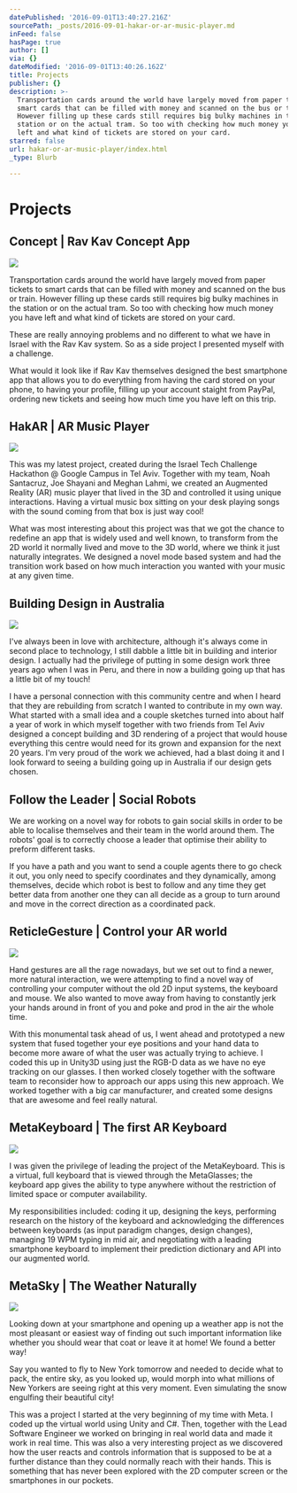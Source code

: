 ```yaml
---
datePublished: '2016-09-01T13:40:27.216Z'
sourcePath: _posts/2016-09-01-hakar-or-ar-music-player.md
inFeed: false
hasPage: true
author: []
via: {}
dateModified: '2016-09-01T13:40:26.162Z'
title: Projects
publisher: {}
description: >-
  Transportation cards around the world have largely moved from paper tickets to
  smart cards that can be filled with money and scanned on the bus or train.
  However filling up these cards still requires big bulky machines in the
  station or on the actual tram. So too with checking how much money you have
  left and what kind of tickets are stored on your card.
starred: false
url: hakar-or-ar-music-player/index.html
_type: Blurb

---
```

# Projects

## Concept | Rav Kav Concept App
![](https://s3-us-west-2.amazonaws.com/the-grid-img/p/f266f4d289c0f1ae97de3bc4e9dcfafef0c1fa6e.png)

Transportation cards around the world have largely moved from paper tickets to smart cards that can be filled with money and scanned on the bus or train. However filling up these cards still requires big bulky machines in the station or on the actual tram. So too with checking how much money you have left and what kind of tickets are stored on your card.

These are really annoying problems and no different to what we have in Israel with the Rav Kav system. So as a side project I presented myself with a challenge.

What would it look like if Rav Kav themselves designed the best smartphone app that allows you to do everything from having the card stored on your phone, to having your profile, filling up your account staight from PayPal, ordering new tickets and seeing how much time you have left on this trip.

## HakAR | AR Music Player​
![](https://the-grid-user-content.s3-us-west-2.amazonaws.com/e555630a-d47b-4314-81cb-e84483dff0db.jpg)

This was my latest project, created during the Israel Tech Challenge Hackathon @ Google Campus in Tel Aviv. Together with my team, Noah Santacruz, Joe Shayani and Meghan Lahmi, we created an Augmented Reality (AR) music player that lived in the 3D and controlled it using unique interactions. Having a virtual music box sitting on your desk playing songs with the sound coming from that box is just way cool!

What was most interesting about this project was that we got the chance to redefine an app that is widely used and well known, to transform from the 2D world it normally lived and move to the 3D world, where we think it just naturally integrates. We designed a novel mode based system and had the transition work based on how much interaction you wanted with your music at any given time.

## Building Design in Australia
![](https://the-grid-user-content.s3-us-west-2.amazonaws.com/e1bc1ef4-8d8b-4f3d-98de-ad6ee37342bd.png)

I've always been in love with architecture, although it's always come in second place to technology, I still dabble a little bit in building and interior design. I actually had the privilege of putting in some design work three years ago when I was in Peru, and there in now a building going up that has a little bit of my touch!

I have a personal connection with this community centre and when I heard that they are rebuilding from scratch I wanted to contribute in my own way. What started with a small idea and a couple sketches turned into about half a year of work in which myself together with two friends from Tel Aviv designed a concept building and 3D rendering of a project that would house everything this centre would need for its grown and expansion for the next 20 years. I'm very proud of the work we achieved, had a blast doing it and I look forward to seeing a building going up in Australia if our design gets chosen.

## Follow the Leader | Social Robots​

We are working on a novel way for robots to gain social skills in order to be able to localise themselves and their team in the world around them. The robots' goal is to correctly choose a leader that optimise their ability to preform different tasks.

If you have a path and you want to send a couple agents there to go check it out, you only need to specify coordinates and they dynamically, among themselves, decide which robot is best to follow and any time they get better data from another one they can all decide as a group to turn around and move in the correct direction as a coordinated pack.

## ReticleGesture | Control your AR world
![](https://the-grid-user-content.s3-us-west-2.amazonaws.com/a5c503fd-7cf8-47eb-86c8-ba343c9187eb.png)

Hand gestures are all the rage nowadays, but we set out to find a newer, more natural interaction, we were attempting to find a novel way of controlling your computer without the old 2D input systems, the keyboard and mouse. We also wanted to move away from having to constantly jerk your hands around in front of you and poke and prod in the air the whole time.

With this monumental task ahead of us, I went ahead and prototyped a new system that fused together your eye positions and your hand data to become more aware of what the user was actually trying to achieve. I coded this up in Unity3D using just the RGB-D data as we have no eye tracking on our glasses. I then worked closely together with the software team to reconsider how to approach our apps using this new approach. We worked together with a big car manufacturer, and created some designs that are awesome and feel really natural.

## MetaKeyboard | The first AR Keyboard
![](https://the-grid-user-content.s3-us-west-2.amazonaws.com/8046a37d-2095-467e-84da-5dbf89c825dd.jpg)

I was given the privilege of leading the project of the MetaKeyboard. This is a virtual, full keyboard that is viewed through the MetaGlasses; the keyboard app gives the ability to type anywhere without the restriction of limited space or computer availability.

My responsibilities included: coding it up, designing the keys, performing research on the history of the keyboard and acknowledging the differences between keyboards (as input paradigm changes, design changes), managing 19 WPM typing in mid air, and negotiating with a leading smartphone keyboard to implement their prediction dictionary and API into our augmented world.

## MetaSky | The Weather Naturally​
![](https://the-grid-user-content.s3-us-west-2.amazonaws.com/3abb9258-6f3d-444d-b72c-4de85ab40d22.png)

Looking down at your smartphone and opening up a weather app is not the most pleasant or easiest way of finding out such important information like whether you should wear that coat or leave it at home! We found a better way!

Say you wanted to fly to New York tomorrow and needed to decide what to pack, the entire sky, as you looked up, would morph into what millions of New Yorkers are seeing right at this very moment. Even simulating the snow engulfing their beautiful city!

This was a project I started at the very beginning of my time with Meta. I coded up the virtual world using Unity and C\#. Then, together with the Lead Software Engineer we worked on bringing in real world data and made it work in real time. This was also a very interesting project as we discovered how the user reacts and controls information that is supposed to be at a further distance than they could normally reach with their hands. This is something that has never been explored with the 2D computer screen or the smartphones in our pockets.